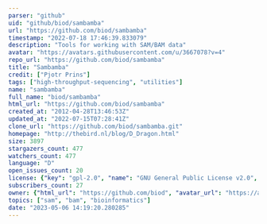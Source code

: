 ```yaml
---
parser: "github"
uid: "github/biod/sambamba"
url: "https://github.com/biod/sambamba"
timestamp: "2022-07-18 17:46:39.833079"
description: "Tools for working with SAM/BAM data"
avatar: "https://avatars.githubusercontent.com/u/3667078?v=4"
repo_url: "https://github.com/biod/sambamba"
title: "Sambamba"
credit: ["Pjotr Prins"]
tags: ["high-throughput-sequencing", "utilities"]
name: "sambamba"
full_name: "biod/sambamba"
html_url: "https://github.com/biod/sambamba"
created_at: "2012-04-28T13:46:53Z"
updated_at: "2022-07-15T07:28:41Z"
clone_url: "https://github.com/biod/sambamba.git"
homepage: "http://thebird.nl/blog/D_Dragon.html"
size: 3897
stargazers_count: 477
watchers_count: 477
language: "D"
open_issues_count: 20
license: {"key": "gpl-2.0", "name": "GNU General Public License v2.0", "spdx_id": "GPL-2.0", "url": "https://api.github.com/licenses/gpl-2.0", "node_id": "MDc6TGljZW5zZTg="}
subscribers_count: 27
owner: {"html_url": "https://github.com/biod", "avatar_url": "https://avatars.githubusercontent.com/u/3667078?v=4", "login": "biod", "type": "Organization"}
topics: ["sam", "bam", "bioinformatics"]
date: "2023-05-06 14:19:20.280285"
---
```

